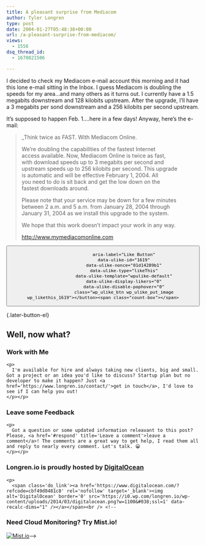 ```yaml
---
title: A pleasant surprise from Mediacom
author: Tyler Longren
type: post
date: 2004-01-27T05:48:38+00:00
url: /a-pleasant-surprise-from-mediacom/
views:
  - 1556
dsq_thread_id:
  - 1670821506

---
```

I decided to check my Mediacom e-mail account this morning and it had this lone e-mail sitting in the Inbox. I guess Mediacom is doubling the speeds for my area&#8230;and many others as it turns out. I currently have a 1.5 megabits downstream and 128 kilobits upstream. After the upgrade, I&#8217;ll have a 3 megabits per sond downstream and a 256 kilobits per second upstream.

It&#8217;s supposed to happen Feb. 1&#8230;.here in a few days! Anyway, here&#8217;s the e-mail:

> _Think twice as FAST. With Mediacom Online.</p> 
> 
> We&#8217;re doubling the capabilities of the fastest Internet  
> access available. Now, Mediacom Online is twice as fast,  
> with download speeds up to 3 megabits per second and  
> upstream speeds up to 256 kilobits per second. This upgrade  
> is automatic and will be effective February 1, 2004. All  
> you need to do is sit back and get the low down on the  
> fastest downloads around.
> 
> Please note that your service may be down for a few minutes  
> between 2 a.m. and 5 a.m. from January 28, 2004 through  
> January 31, 2004 as we install this upgrade to the system.
> 
> We hope that this work doesn&#8217;t impact your work in any way.
> 
> http://www.mymediacomonline.com</i> </blockquote> 
> 
> <div class="wpulike wpulike-default " >
>   <div class="wp_ulike_general_class wp_ulike_is_not_liked">
>     <button type="button"
					aria-label="Like Button"
					data-ulike-id="1619"
					data-ulike-nonce="01d14289b1"
					data-ulike-type="likeThis"
					data-ulike-template="wpulike-default"
					data-ulike-display-likers="0"
					data-ulike-disable-pophover="0"
					class="wp_ulike_btn wp_ulike_put_image wp_likethis_1619"></button><span class="count-box"></span>
>   </div>
> </div>
> 
> [][1]{.later-button-el}
> 
> <div class='what-next'>
>   <h2>
>     Well, now what?
>   </h2>
>   
>   <div class='hire'>
>     <h3>
>       Work with Me
>     </h3>
>     
>     <p>
>       I'm available for hire and always taking new clients, big and small. Got a project or an idea you'd like to discuss? Startup plan but no developer to make it happen? Just <a href='https://www.longren.io/contact/'>get in touch</a>, I'd love to see if I can help you out!
>     </p></p>
>   </div>
>   
>   <div class='hire'>
>     <h3>
>       Leave some Feedback
>     </h3>
>     
>     <p>
>       Got a question or some updated information releavant to this post? Please, <a href='#respond' title='Leave a comment'>leave a comment</a>! The comments are a great way to get help, I read them all and reply to nearly every comment. Let's talk. 😀
>     </p></p>
>   </div>
>   
>   <div class='now-what-bottom-ad'>
>     <h3>
>       Longren.io is proudly hosted by <a href='https://www.digitalocean.com/?refcode=cbf49d0481c8'>DigitalOcean</a>
>     </h3>
>     
>     <p>
>       <span class='do_link'><a href='https://www.digitalocean.com/?refcode=cbf49d0481c8' rel='nofollow' target='_blank'><img alt='DigitalOcean' border='0' src='https://i0.wp.com/longren.io/wp-content/uploads/2014/03/digitalocean.png?w=1100&#038;ssl=1' data-recalc-dims="1" /></a></span><br /> <!--

<h3>Need Cloud Monitoring? Try Mist.io!</h3>

<span class='do_link'><a href='http://mist.io/?ref=tyler' rel='nofollow' target='_blank'><img alt='Mist.io' border='0' src='https://i0.wp.com/longren.io/wp-content/uploads/2014/04/mistio.jpg?w=1100&#038;ssl=1' data-recalc-dims="1"></a></span>--></div> </div>

 [1]: #